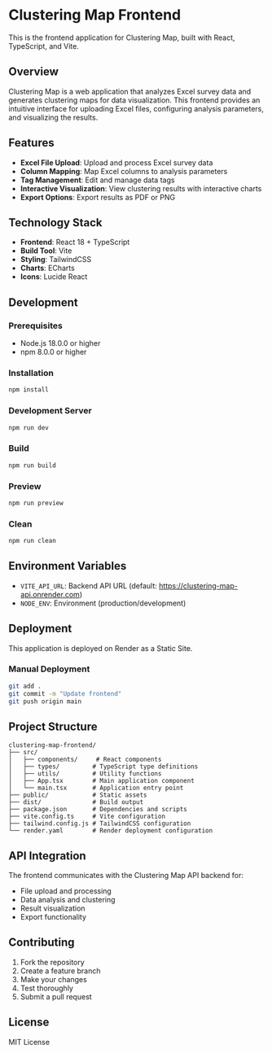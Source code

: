 # Clustering Map Frontend

This is the frontend application for Clustering Map, built with React, TypeScript, and Vite.

## Overview

Clustering Map is a web application that analyzes Excel survey data and generates clustering maps for data visualization. This frontend provides an intuitive interface for uploading Excel files, configuring analysis parameters, and visualizing the results.

## Features

- **Excel File Upload**: Upload and process Excel survey data
- **Column Mapping**: Map Excel columns to analysis parameters
- **Tag Management**: Edit and manage data tags
- **Interactive Visualization**: View clustering results with interactive charts
- **Export Options**: Export results as PDF or PNG

## Technology Stack

- **Frontend**: React 18 + TypeScript
- **Build Tool**: Vite
- **Styling**: TailwindCSS
- **Charts**: ECharts
- **Icons**: Lucide React

## Development

### Prerequisites

- Node.js 18.0.0 or higher
- npm 8.0.0 or higher

### Installation

```bash
npm install
```

### Development Server

```bash
npm run dev
```

### Build

```bash
npm run build
```

### Preview

```bash
npm run preview
```

### Clean

```bash
npm run clean
```

## Environment Variables

- `VITE_API_URL`: Backend API URL (default: https://clustering-map-api.onrender.com)
- `NODE_ENV`: Environment (production/development)

## Deployment

This application is deployed on Render as a Static Site.

### Manual Deployment

```bash
git add .
git commit -m "Update frontend"
git push origin main
```

## Project Structure

```
clustering-map-frontend/
├── src/
│   ├── components/     # React components
│   ├── types/         # TypeScript type definitions
│   ├── utils/         # Utility functions
│   ├── App.tsx        # Main application component
│   └── main.tsx       # Application entry point
├── public/            # Static assets
├── dist/              # Build output
├── package.json       # Dependencies and scripts
├── vite.config.ts     # Vite configuration
├── tailwind.config.js # TailwindCSS configuration
└── render.yaml        # Render deployment configuration
```

## API Integration

The frontend communicates with the Clustering Map API backend for:

- File upload and processing
- Data analysis and clustering
- Result visualization
- Export functionality

## Contributing

1. Fork the repository
2. Create a feature branch
3. Make your changes
4. Test thoroughly
5. Submit a pull request

## License

MIT License
